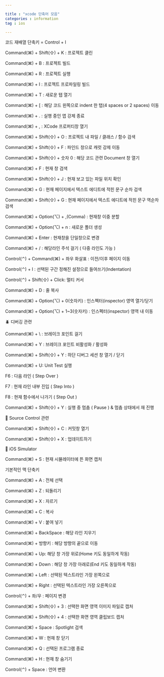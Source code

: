 ```yaml
---

title : "xcode 단축어 모음"
categories : information
tag : ios

---
```


코드 재배열 단축키 = Control + I

Command(⌘) + Shift(⇧) + K : 프로젝트 클린

Command(⌘) + B : 프로젝트 빌드

Command(⌘) + R : 프로젝트 실행

Command(⌘) + I : 프로젝트 프로파일링 빌드

Command(⌘) + T : 새로운 탭 열기

Command(⌘) + [ : 해당 코드 왼쪽으로 indent 한 탭(4 spaces or 2 spaces) 이동

Command(⌘) + . : 실행 중인 앱 강제 종료

Command(⌘) + , : XCode 프로퍼티창 열기

Command(⌘) + Shift(⇧) + O : 프로젝트 내 파일 / 클래스 / 함수 검색

Command(⌘) + Shift(⇧) + F : 파인드 창으로 캐럿 강제 이동

Command(⌘) + Shift(⇧) + 숫자 0 : 해당 코드 관련 Document 창 열기

Command(⌘) + F : 현재 창 검색

Command(⌘) + Shift(⇧) + J : 현재 보고 있는 파일 위치 확인

Command(⌘) + G : 현재 페이지에서 텍스트 에디트에 적힌 문구 순차 검색

Command(⌘) + Shift(⇧) + G : 현재 페이지에서 텍스트 에디트에 적힌 문구 역순차 검색

Command(⌘) + Option(⌥) + ,(Comma) : 현재창 이중 분할

Command(⌘) + Option(⌥) + n : 새로운 폴더 생성

Command(⌘) + Enter : 현재창을 단일창으로 변경

Command(⌘) + / : 해당라인 주석 걸기 ( 다중 라인도 가능 )

Control(⌃) + Command(⌘) + 좌우 화살표 : 이전/이후 페이지 이동

Control(⌃) + I : 선택된 구간 정해진 설정으로 들여쓰기(Indentation)

Control(⌃) + Shift(⇧) + Click: 멀티 커서

Command(⌘) + D : 줄 복사

Command(⌘) + Option(⌥) + 0(숫자키) : 인스펙터(inspector) 영역 열기/닫기

Command(⌘) + Option(⌥) + 1~3(숫자키) : 인스펙터(inspector) 영역 내 이동


🪲 디버깅 관련

Command(⌘) + \ : 브레이크 포인트 걸기

Command(⌘) + Y : 브레이크 포인트 비활성화 / 활성화


Command(⌘) + Shift(⇧) + Y : 하단 디버그 세션 창 열기 / 닫기

Command(⌘) + U: Unit Test 실행

F6 : 다음 라인 ( Step Over )

F7 : 현재 라인 내부 진입 ( Step Into )

F8 : 현재 함수에서 나가기 ( Step Out )

Command(⌘) + Shift(⇧) + Y : 실행 중 멈춤 ( Pause ) & 멈춤 상태에서 재 진행


🥫 Source Control 관련

Command(⌘) + Shift(⇧) + C : 커밋창 열기

Command(⌘) + Shift(⇧) + X : 업데이트하기

🤖 iOS Simulator

Command(⌘) + S : 현재 시뮬레이터에 뜬 화면 캡처


기본적인 맥 단축키

Command(⌘) + A : 전체 선택

Command(⌘) + Z : 되돌리기

Command(⌘) + X : 자르기

Command(⌘) + C : 복사

Command(⌘) + V : 붙여 넣기

Command(⌘) + BackSpace : 해당 라인 지우기

Command(⌘) + 방향키 : 해당 방향의 끝으로 이동

Command(⌘) + Up: 해당 창 가장 위로(Home 키도 동일하게 작동)

Command(⌘) + Down : 해당 창 가장 아래로(End 키도 동일하게 작동)

Command(⌘) + Left : 선택된 텍스트라인 가장 왼쪽으로

Command(⌘) + Right : 선택된 텍스트라인 가장 오른쪽으로

Control(⌃) + 좌/우 : 페이지 변경

Command(⌘) + Shift(⇧) + 3 : 선택한 화면 영역 이미지 파일로 캡처

Command(⌘) + Shift(⇧) + 4 : 선택한 화면 영역 클립보드 캡처

Command(⌘) + Space : Spotlight 검색

Command(⌘) + W : 현재 창 닫기

Command(⌘) + Q : 선택된 프로그램 종료

Command(⌘) + H : 현재 창 숨기기

Control(⌃) + Space : 언어 변환
